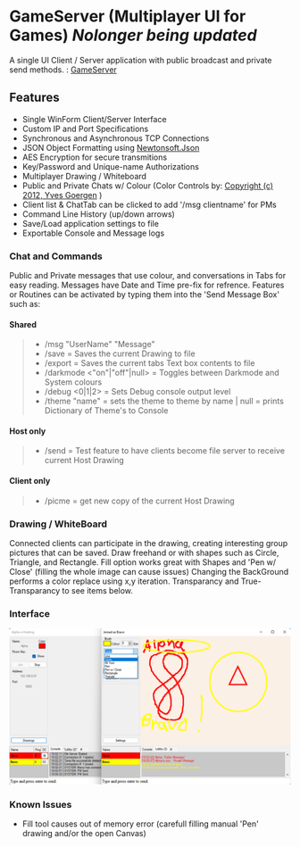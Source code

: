 # GameServer (Multiplayer UI for Games) *Nolonger being updated*
A single UI Client / Server application with public broadcast and private send methods. : [GameServer](https://github.com/DSBash/GameServer)

## Features
* Single WinForm Client/Server Interface
* Custom IP and Port Specifications
* Synchronous and Asynchronous TCP Connections
* JSON Object Formatting using [Newtonsoft.Json](https://www.newtonsoft.com/)
* AES Encryption for secure transmitions
* Key/Password and Unique-name Authorizations
* Multiplayer Drawing / Whiteboard
* Public and Private Chats w/ Colour (Color Controls by: [Copyright (c) 2012, Yves Goergen](http://unclassified.software/) )
* Client list & ChatTab can be clicked to add '/msg clientname' for PMs
* Command Line History (up/down arrows)
* Save/Load application settings to file
* Exportable Console and Message logs

### Chat and Commands
Public and Private messages that use colour, and conversations in Tabs for easy reading. Messages have Date and Time pre-fix for refrence.
Features or Routines can be activated by typing them into the 'Send Message Box' such as:
#### Shared
>*  /msg "UserName" "Message"
>*  /save = Saves the current Drawing to file
>*  /export = Saves the current tabs Text box contents to file
>*  /darkmode <"on"|"off"|null> = Toggles between Darkmode and System colours
>*  /debug <0|1|2> = Sets Debug console output level
>*  /theme "name" = sets the theme to theme by name | null = prints Dictionary of Theme's to Console
#### Host only
>*  /send = Test feature to have clients become file server to receive current Host Drawing
#### Client only
>*  /picme = get new copy of the current Host Drawing

### Drawing / WhiteBoard
Connected clients can participate in the drawing, creating interesting group pictures that can be saved.
Draw freehand or with shapes such as Circle, Triangle, and Rectangle.
Fill option works great with Shapes and 'Pen w/ Close' (filling the whole image can cause issues)
Changing the BackGround performs a color replace using x,y iteration.
Transparancy and True-Transparancy to see items below.

### Interface
![PIC1](https://github.com/DSBash/GameServer/blob/master/Server/IMG/1.png?raw=true)


### Known Issues
- Fill tool causes out of memory error (carefull filling manual 'Pen' drawing and/or the open Canvas)

